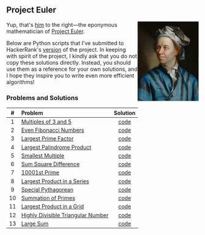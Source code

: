 ## Project Euler

<img align="right" width="160" title="Leonhard Euler" src="Leonhard_Euler.jpg">

Yup, that's [him](https://en.wikipedia.org/wiki/Leonhard_Euler) to the right&mdash;the eponymous mathematician of [Project Euler](https://projecteuler.net).

Below are Python scripts that I've submitted to HackerRank's [version](https://www.hackerrank.com/contests/projecteuler/challenges) of the project. In keeping with spirit of the project, I kindly ask that you do not copy these solutions directly. Instead, you should use them as a reference for your own solutions, and I hope they inspire you to write even more efficient algorithms!

### Problems and Solutions

| # | Problem | Solution |
| :---: | :--- | :---:  |
|1| [Multiples of 3 and 5](https://www.hackerrank.com/contests/projecteuler/challenges/euler001) | [code](/solutions/001_multiples_of_3_and_5.py) |
|2| [Even Fibonacci Numbers](https://www.hackerrank.com/contests/projecteuler/challenges/euler002) | [code](/solutions/002_even_fibonacci_numbers.py) |
|3| [Largest Prime Factor](https://www.hackerrank.com/contests/projecteuler/challenges/euler003) | [code](/solutions/003_largest_prime_factor.py) |
|4| [Largest Palindrome Product](https://www.hackerrank.com/contests/projecteuler/challenges/euler004) | [code](/solutions/004_largest_palindrome_product.py) |
|5| [Smallest Multiple](https://www.hackerrank.com/contests/projecteuler/challenges/euler005) | [code](/solutions/005_smallest_multiple.py) |
|6| [Sum Square Difference](https://www.hackerrank.com/contests/projecteuler/challenges/euler006) | [code](/solutions/006_sum_square_difference.py) |
|7| [10001st Prime](https://www.hackerrank.com/contests/projecteuler/challenges/euler007) | [code](/solutions/007_10001st_prime.py) |
|8| [Largest Product in a Series](https://www.hackerrank.com/contests/projecteuler/challenges/euler008) | [code](/solutions/008_largest_product_in_a_series.py) |
|9| [Special Pythagorean](https://www.hackerrank.com/contests/projecteuler/challenges/euler009) | [code](/solutions/009_special_pythagorean.py) |
|10| [Summation of Primes](https://www.hackerrank.com/contests/projecteuler/challenges/euler010) | [code](/solutions/010_summation_of_primes.py) |
|11| [Largest Product in a Grid](https://www.hackerrank.com/contests/projecteuler/challenges/euler011) | [code](/solutions/011_largest_product_in_a_grid.py) |
|12| [Highly Divisible Triangular Number](https://www.hackerrank.com/contests/projecteuler/challenges/euler012) | [code](/solutions/012_highly_divisible_triangular_number.py) |
|13| [Large Sum](https://www.hackerrank.com/contests/projecteuler/challenges/euler013) | [code](/solutions/013_large_sum.py) |